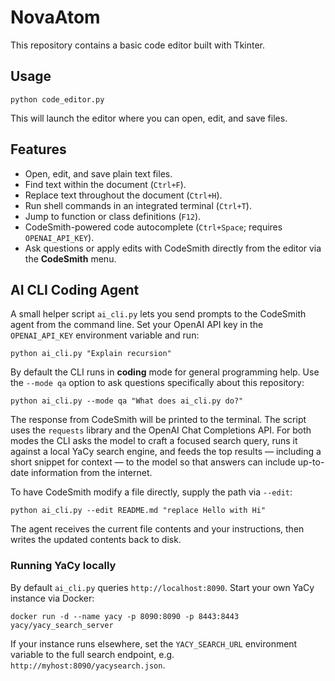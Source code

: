 # NovaAtom

This repository contains a basic code editor built with Tkinter.

## Usage

```
python code_editor.py
```

This will launch the editor where you can open, edit, and save files.

## Features

- Open, edit, and save plain text files.
- Find text within the document (`Ctrl+F`).
- Replace text throughout the document (`Ctrl+H`).
- Run shell commands in an integrated terminal (`Ctrl+T`).
- Jump to function or class definitions (`F12`).
- CodeSmith-powered code autocomplete (`Ctrl+Space`; requires `OPENAI_API_KEY`).
- Ask questions or apply edits with CodeSmith directly from the editor via the **CodeSmith** menu.

## AI CLI Coding Agent

A small helper script `ai_cli.py` lets you send prompts to the CodeSmith agent from the command line.
Set your OpenAI API key in the `OPENAI_API_KEY` environment variable and run:

```
python ai_cli.py "Explain recursion"
```

By default the CLI runs in **coding** mode for general programming help. Use the
`--mode qa` option to ask questions specifically about this repository:

```
python ai_cli.py --mode qa "What does ai_cli.py do?"
```

The response from CodeSmith will be printed to the terminal. The script uses the
`requests` library and the OpenAI Chat Completions API. For both modes the CLI
asks the model to craft a focused search query, runs it against a local YaCy
search engine, and feeds the top results — including a short snippet for context
— to the model so that answers can include up-to-date information from the internet.

To have CodeSmith modify a file directly, supply the path via `--edit`:

```
python ai_cli.py --edit README.md "replace Hello with Hi"
```

The agent receives the current file contents and your instructions, then writes
the updated contents back to disk.

### Running YaCy locally

By default `ai_cli.py` queries `http://localhost:8090`. Start your own YaCy
instance via Docker:

```
docker run -d --name yacy -p 8090:8090 -p 8443:8443 yacy/yacy_search_server
```

If your instance runs elsewhere, set the `YACY_SEARCH_URL` environment variable
to the full search endpoint, e.g. `http://myhost:8090/yacysearch.json`.
